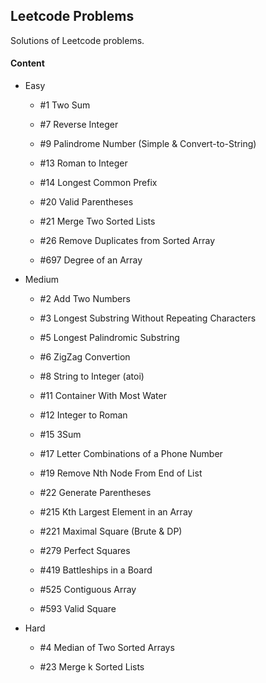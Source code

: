 ## Leetcode Problems

Solutions of Leetcode problems.

#### Content

- Easy

	- #1 Two Sum

	- #7 Reverse Integer

	- #9 Palindrome Number (Simple & Convert-to-String)

	- #13 Roman to Integer

	- #14 Longest Common Prefix

	- #20 Valid Parentheses

	- #21 Merge Two Sorted Lists

	- #26 Remove Duplicates from Sorted Array 

	- #697 Degree of an Array

- Medium

	- #2 Add Two Numbers

	- #3 Longest Substring Without Repeating Characters

	- #5 Longest Palindromic Substring

	- #6 ZigZag Convertion

	- #8 String to Integer (atoi)

	- #11 Container With Most Water

	- #12 Integer to Roman

	- #15 3Sum

	- #17 Letter Combinations of a Phone Number

	- #19 Remove Nth Node From End of List

	- #22 Generate Parentheses

	- #215 Kth Largest Element in an Array

	- #221 Maximal Square (Brute & DP)

	- #279 Perfect Squares

	- #419 Battleships in a Board

	- #525 Contiguous Array

	- #593 Valid Square

- Hard

	- #4 Median of Two Sorted Arrays

	- #23 Merge k Sorted Lists

	